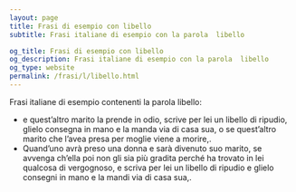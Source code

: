 ```yaml
---
layout: page
title: Frasi di esempio con libello 
subtitle: Frasi italiane di esempio con la parola  libello

og_title: Frasi di esempio con libello 
og_description: Frasi italiane di esempio con la parola  libello
og_type: website
permalink: /frasi/l/libello.html
---
```


Frasi italiane di esempio contenenti la parola libello:


- e quest’altro marito la prende in odio, scrive per lei un libello di ripudio, glielo consegna in mano e la manda via di casa sua, o se quest’altro marito che l’avea presa per moglie viene a morire,.
- Quand’uno avrà preso una donna e sarà divenuto suo marito, se avvenga ch’ella poi non gli sia più gradita perché ha trovato in lei qualcosa di vergognoso, e scriva per lei un libello di ripudio e glielo consegni in mano e la mandi via di casa sua,.
